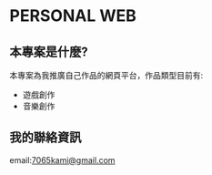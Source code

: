 # PERSONAL WEB

## 本專案是什麼?

本專案為我推廣自己作品的網頁平台，作品類型目前有:

- 遊戲創作
- 音樂創作

## 我的聯絡資訊

email:<7065kami@gmail.com>
